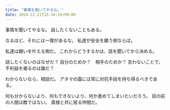```yaml
---
title: "事情を聞いてやるな。"
date: 2024-12-21T15:34:15+09:00
---
```

事情を聞いてやるな。
話したくないこともある。

なるほど、それには一理があるな。
私達が安全を願う側ならば。

私達は願いを叶える側だ。
これからどうするかは、話を聞いてから決める。

話したくないのはなぜだ？
自分のためか？　相手のためか？
言わないことで、不利益を被るのは誰だ？

わからないなら、相談だ。
アタマの靄には常に対抗手段を持ち得るべきである。

何も分からないより、何もできないより、何か進めてしまいたいだろう。
目の前の人間は敵ではない。
貴様と共に居る仲間だ。
